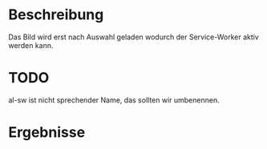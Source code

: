# Beschreibung
Das Bild wird erst nach Auswahl geladen wodurch der Service-Worker aktiv
werden kann.

# TODO
al-sw ist nicht sprechender Name, das sollten wir umbenennen.

# Ergebnisse
